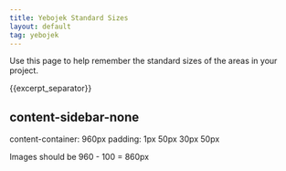 ```yaml
---
title: Yebojek Standard Sizes
layout: default
tag: yebojek
---
```


<p> Use this page to help remember the standard sizes of the areas in your project. </p>

{{excerpt_separator}}

## content-sidebar-none

content-container: 960px
padding: 1px 50px 30px 50px

Images should be 960 - 100 = 860px